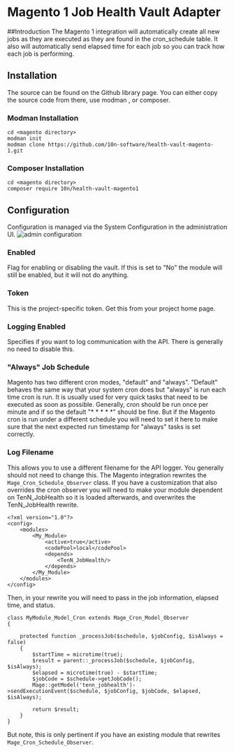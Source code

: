 # Magento 1 Job Health Vault Adapter

##Introduction
The Magento 1 integration will automatically create all new jobs as they are executed as they are found in the cron_schedule table. It also will automatically send elapsed time for each job so you can track how each job is performing.

## Installation
The source can be found on the Github library page. You can either copy the source code from there, use modman , or  composer.

### Modman Installation
```
cd <magento directory>
modman init
modman clone https://github.com/10n-software/health-vault-magento-1.git
```
        
### Composer Installation
```
cd <magento directory>
composer require 10n/health-vault-magento1
```
        
## Configuration
Configuration is managed via the System Configuration in the administration UI.
![admin configuration](https://vh.10n-software.com/static/img/configuration.ae26ee5.png)

### Enabled
Flag for enabling or disabling the vault. If this is set to "No" the module will still be enabled, but it will not do anything.
### Token
This is the project-specific token. Get this from your project home page.
### Logging Enabled
Specifies if you want to log communication with the API. There is generally no need to disable this.
### "Always" Job Schedule
Magento has two different cron modes, "default" and "always". "Default" behaves the same way that your system cron does but "always" is run each time cron is run. It is usually used for very quick tasks that need to be executed as soon as possible. Generally, cron should be run once per minute and if so the default "* * * * *" should be fine. But if the Magento cron is run under a different schedule you will need to set it here to make sure that the next expected run timestamp for "always" tasks is set correctly.
### Log Filename
This allows you to use a different filename for the API logger. You generally should not need to change this.
The Magento integration rewrites the `Mage_Cron_Schedule_Observer` class. If you have a customization that also overrides the cron observer you will need to make your module dependent on  TenN_JobHealth so it is loaded afterwards, and overwrites the TenN_JobHealth rewrite.

```
<?xml version="1.0"?>
<config>
    <modules>
        <My_Module>
            <active>true</active>
            <codePool>local</codePool>
            <depends>
                <TenN_JobHealth/>
            </depends>
        </My_Module>
    </modules>
</config>
```
Then, in your rewrite you will need to pass in the job information, elapsed time, and status.

```
class MyModule_Model_Cron extends Mage_Cron_Model_Observer
{

    protected function _processJob($schedule, $jobConfig, $isAlways = false)
    {
        $startTime = microtime(true);
        $result = parent::_processJob($schedule, $jobConfig, $isAlways);
        $elapsed = microtime(true) - $startTime;
        $jobCode = $schedule->getJobCode();
        Mage::getModel('tenn_jobhealth')->sendExecutionEvent($schedule, $jobConfig, $jobCode, $elapsed, $isAlways);

        return $result;
    }
}
```        
But note, this is only pertinent if you have an existing module that rewrites `Mage_Cron_Schedule_Observer`.
